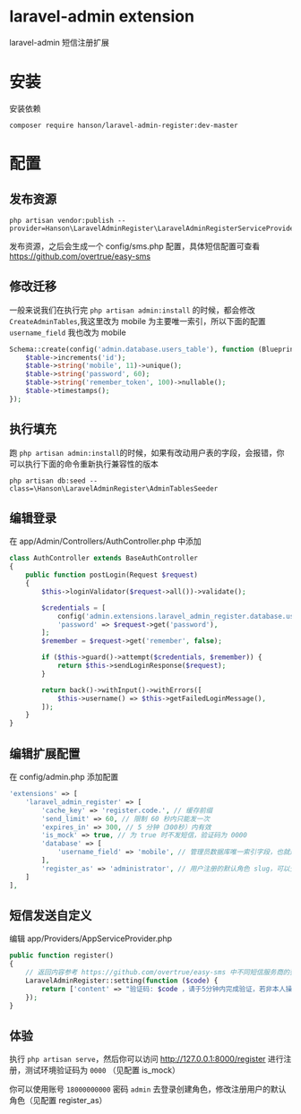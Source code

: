 laravel-admin extension
======

laravel-admin 短信注册扩展

# 安装

安装依赖
```
composer require hanson/laravel-admin-register:dev-master
```

# 配置

## 发布资源
```
php artisan vendor:publish --provider=Hanson\LaravelAdminRegister\LaravelAdminRegisterServiceProvider
```
发布资源，之后会生成一个 config/sms.php 配置，具体短信配置可查看 https://github.com/overtrue/easy-sms 

## 修改迁移
一般来说我们在执行完 `php artisan admin:install` 的时候，都会修改 `CreateAdminTables`,我这里改为 mobile 为主要唯一索引，所以下面的配置 `username_field` 我也改为 mobile
```php
Schema::create(config('admin.database.users_table'), function (Blueprint $table) {
    $table->increments('id');
    $table->string('mobile', 11)->unique();
    $table->string('password', 60);
    $table->string('remember_token', 100)->nullable();
    $table->timestamps();
});
```

## 执行填充
跑 `php artisan admin:install`的时候，如果有改动用户表的字段，会报错，你可以执行下面的命令重新执行兼容性的版本
``` 
php artisan db:seed --class=\Hanson\LaravelAdminRegister\AdminTablesSeeder
```

## 编辑登录
在 app/Admin/Controllers/AuthController.php 中添加
```php
class AuthController extends BaseAuthController
{
    public function postLogin(Request $request)
    {
        $this->loginValidator($request->all())->validate();

        $credentials = [
            config('admin.extensions.laravel_admin_register.database.username_field', 'mobile') => $request->get($this->username()),
            'password' => $request->get('password'),
        ];
        $remember = $request->get('remember', false);

        if ($this->guard()->attempt($credentials, $remember)) {
            return $this->sendLoginResponse($request);
        }

        return back()->withInput()->withErrors([
            $this->username() => $this->getFailedLoginMessage(),
        ]);
    }
}
```

## 编辑扩展配置
在 config/admin.php 添加配置

```php
'extensions' => [
    'laravel_admin_register' => [
        'cache_key' => 'register.code.', // 缓存前缀
        'send_limit' => 60, // 限制 60 秒内只能发一次
        'expires_in' => 300, // 5 分钟（300秒）内有效
        'is_mock' => true, // 为 true 时不发短信，验证码为 0000
        'database' => [
            'username_field' => 'mobile', // 管理员数据库唯一索引字段，也就是存储手机号码的字段
        ],
        'register_as' => 'administrator', // 用户注册的默认角色 slug，可以登录后去创建角色
    ]
],
```

## 短信发送自定义
编辑 app/Providers/AppServiceProvider.php
```php
public function register()
{
    // 返回内容参考 https://github.com/overtrue/easy-sms 中不同短信服务商的要求，此处返回 $easysms->send() 的第二个参数
    LaravelAdminRegister::setting(function ($code) {
        return ['content' => "验证码: $code ，请于5分钟内完成验证，若非本人操作，请忽略本短信。"];
    });
}
```

## 体验

执行 `php artisan serve`，然后你可以访问 http://127.0.0.1:8000/register 进行注册，测试环境验证码为 `0000` （见配置 is_mock）

你可以使用账号 `18000000000` 密码 `admin` 去登录创建角色，修改注册用户的默认角色（见配置 register_as）
